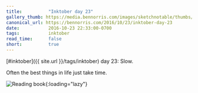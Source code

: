 ```yaml
---
title:          "Inktober day 23"
gallery_thumb: https://media.bennorris.com/images/sketchnotable/thumbs/inktober-day-23.jpg
canonical_url: https://bennorris.com/2016/10/23/inktober-day-23
date:           2016-10-23 22:33:00-0700
tags:           inktober
read_time:      false
short:          true
---
```

[#inktober]({{ site.url }}/tags/inktober) day 23: Slow.

Often the best things in life just take time.

![Reading book](https://media.bennorris.com/images/sketchnotable/inktober-2016/inktober-day-23.jpg){:loading="lazy"}
